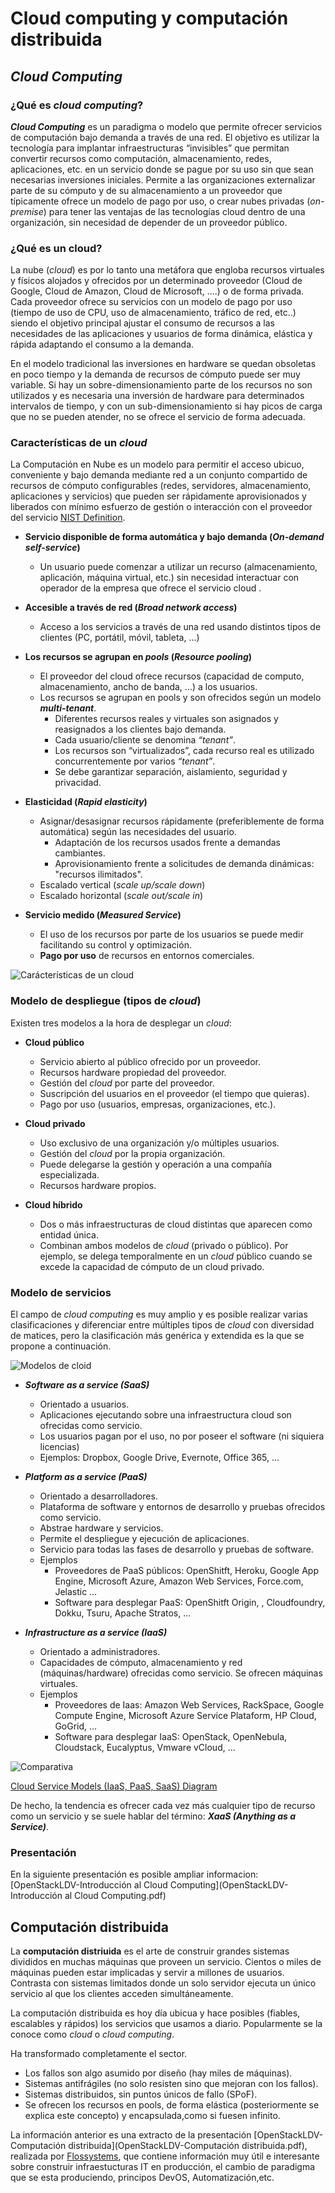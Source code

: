 # Cloud computing y computación distribuida

## ***Cloud Computing***

### ¿Qué es *cloud computing*?

***Cloud Computing***  es un paradigma o modelo que permite ofrecer servicios de computación bajo demanda a través de una red. El objetivo es utilizar la tecnología para implantar infraestructuras “invisibles” que permitan convertir recursos como computación, almacenamiento, redes, aplicaciones, etc. en un servicio donde se pague por su uso  sin que sean necesarias inversiones iniciales. Permite a las organizaciones externalizar parte de su cómputo y de su almacenamiento a un proveedor que típicamente ofrece un modelo de pago por uso, o crear nubes privadas (*on-premise*) para tener las ventajas de las tecnologías cloud dentro de una organización, sin necesidad de depender de un proveedor público.

### ¿Qué es un cloud?

La nube (*cloud*) es por lo tanto una metáfora que engloba recursos virtuales y físicos alojados y ofrecidos por un determinado proveedor (Cloud de Google, Cloud de Amazon, Cloud de Microsoft, ....) o de forma privada. Cada proveedor ofrece su servicios con un modelo de pago por uso (tiempo de uso de CPU, uso de almacenamiento, tráfico de red, etc..) siendo el objetivo principal ajustar el consumo de recursos a las necesidades de las aplicaciones y usuarios de forma dinámica, elástica y rápida adaptando el consumo a la demanda.  

En el modelo tradicional las inversiones en hardware se quedan obsoletas en poco tiempo y la demanda de recursos de cómputo puede ser muy variable. Si hay un sobre-dimensionamiento parte de los recursos no son utilizados y es necesaria una inversión de hardware para determinados intervalos de tiempo, y con un sub-dimensionamiento si hay picos de carga que no se pueden atender, no se ofrece el servicio de forma adecuada.

### Características de un *cloud*

La Computación en Nube es un modelo para permitir el acceso ubicuo, conveniente y bajo demanda mediante red a un conjunto compartido de recursos de cómputo configurables (redes, servidores, almacenamiento, aplicaciones y servicios) que pueden ser rápidamente aprovisionados y liberados con mínimo esfuerzo de gestión o interacción con el proveedor del servicio [NIST Definition](https://www.nist.gov/news-events/news/2011/10/final-version-nist-cloud-computing-definition-published).


- **Servicio disponible de forma automática y bajo demanda (*On-demand self-service*)**
    - Un usuario puede comenzar a utilizar un recurso (almacenamiento, aplicación, máquina virtual, etc.) sin necesidad interactuar con operador de la empresa que ofrece el servicio cloud .

- **Accesible a través de red (*Broad network access*)**
    - Acceso a los servicios a través de una red usando distintos tipos de clientes (PC, portátil, móvil, tableta, ...)

- **Los recursos se agrupan en *pools* (*Resource pooling*)**
    - El proveedor del cloud ofrece recursos (capacidad de computo, almacenamiento, ancho de banda, ...) a los
usuarios.
    - Los recursos se agrupan en pools y son ofrecidos según un modelo ***multi-tenant***.
        - Diferentes recursos reales y virtuales son asignados y reasignados a los clientes bajo demanda.
        - Cada usuario/cliente se denomina *“tenant”*.
        - Los recursos son “virtualizados”, cada recurso real es utilizado concurrentemente por varios *“tenant”*.
        - Se debe garantizar separación, aislamiento, seguridad y privacidad.

- **Elasticidad (*Rapid elasticity*)**
    - Asignar/desasignar recursos rápidamente (preferiblemente de forma automática) según las necesidades del usuario.
        - Adaptación de los recursos usados frente a demandas cambiantes.
        - Aprovisionamiento frente a solicitudes de demanda dinámicas: "recursos ilimitados".
    - Escalado vertical (*scale up/scale down*)
    - Escalado horizontal (*scale out/scale in*)

- **Servicio medido (*Measured Service*)**
    - El uso de los recursos por parte de los usuarios se puede medir facilitando su control y optimización.
    - **Pago por uso** de recursos en entornos comerciales.

![Carácterísticas de un cloud](img/cloudNIST.png)


### Modelo de despliegue (tipos de *cloud*)

Existen tres modelos a la hora de desplegar un *cloud*:

- **Cloud público**
    - Servicio abierto al público ofrecido por un proveedor.
    - Recursos hardware propiedad del proveedor.
    - Gestión del *cloud* por parte del proveedor.
    - Suscripción del usuarios en el  proveedor (el tiempo que quieras).
    - Pago por uso (usuarios, empresas, organizaciones, etc.).

- **Cloud privado**
    - Uso exclusivo de una organización y/o múltiples usuarios.
    - Gestión del *cloud* por la propia organización.
    - Puede delegarse la gestión y operación a una compañía especializada.
    - Recursos hardware propios.

- **Cloud híbrido**
    - Dos o más infraestructuras de cloud distintas que aparecen como entidad única.
    - Combinan ambos modelos de *cloud* (privado o público). Por ejemplo, se delega temporalmente en un *cloud* público cuando se excede la capacidad de cómputo de un cloud privado.


### Modelo de servicios

El campo de *cloud computing* es muy amplio y es posible realizar varias clasificaciones y diferenciar entre múltiples tipos de *cloud* con diversidad de matices, pero la clasificación más genérica y extendida es la que se propone a continuación.

![Modelos de cloid](img/modelos.png)

- ***Software as a service (SaaS)***
    - Orientado a usuarios.
    - Aplicaciones ejecutando sobre una infraestructura cloud son ofrecidas como servicio.
    - Los usuarios pagan por el uso, no por poseer el software (ni siquiera licencias)
    - Ejemplos: Dropbox, Google Drive, Evernote, Office 365, ... 

- ***Platform as a service (PaaS)***
    - Orientado a desarrolladores.
    - Plataforma de software y entornos de desarrollo y pruebas ofrecidos como servicio.
    - Abstrae hardware y servicios.
    - Permite el despliegue y ejecución de aplicaciones.
    - Servicio para todas las fases de desarrollo y pruebas de software.
    - Ejemplos
        - Proveedores de PaaS públicos: OpenShitft, Heroku, Google App Engine, Microsoft Azure, Amazon Web Services, Force.com, Jelastic …
        - Software para desplegar PaaS: OpenShitft Origin, , Cloudfoundry, Dokku, Tsuru, Apache Stratos, ...

- ***Infrastructure as a service (IaaS)***
    - Orientado a administradores. 
    - Capacidades de cómputo,  almacenamiento y red (máquinas/hardware) ofrecidas como servicio. Se ofrecen máquinas virtuales.
    - Ejemplos
        - Proveedores de Iaas:  Amazon Web Services, RackSpace, Google Compute Engine, Microsoft Azure Service Plataform, HP Cloud, GoGrid, …
        - Software para desplegar IaaS:  OpenStack,  OpenNebula, Cloudstack, Eucalyptus, Vmware vCloud, ...


![Comparativa](img/comparativa.png)

[Cloud Service Models (IaaS, PaaS, SaaS) Diagram](https://dachou.github.io/2018/09/28/cloud-service-models.html)

De hecho, la tendencia es ofrecer cada vez más cualquier tipo de recurso como un servicio y se suele hablar del término:  ***XaaS (Anything as a Service)***.

### Presentación

En la siguiente presentación es posible ampliar informacion: [OpenStackLDV-Introducción al Cloud Computing](OpenStackLDV-Introducción al Cloud Computing.pdf)

## Computación distribuida

La **computación distriuida** es el arte de construir grandes sistemas divididos en muchas máquinas que proveen un servicio. Cientos o miles de máquinas pueden estar implicadas y servir a millones de usuarios.  Contrasta con sistemas limitados donde un solo servidor ejecuta un único servicio al que los clientes acceden simultáneamente.

La computación distribuida es hoy día ubicua y hace posibles (fiables, escalables y rápidos) los servicios que usamos a
diario. Popularmente se la conoce como *cloud* o *cloud computing*.

Ha transformado completamente el sector.

- Los fallos son algo asumido por diseño (hay miles de máquinas).   
- Sistemas antifrágiles (no solo resisten sino que mejoran con los fallos).
- Sistemas distribuidos, sin puntos únicos de fallo (SPoF).
- Se ofrecen los recursos en pools, de forma elástica (posteriormente se explica este concepto) y encapsulada,como si fuesen infinito.

La información anterior es una extracto de la presentación [OpenStackLDV-Computación distribuida](OpenStackLDV-Computación distribuida.pdf), realizada por [Flossystems](https://flossystems.com/), que contiene información muy útil e interesante sobre construir infraestucturas IT en producción, el cambio de paradigma que se esta produciendo, principos DevOS, Automatización,etc.

